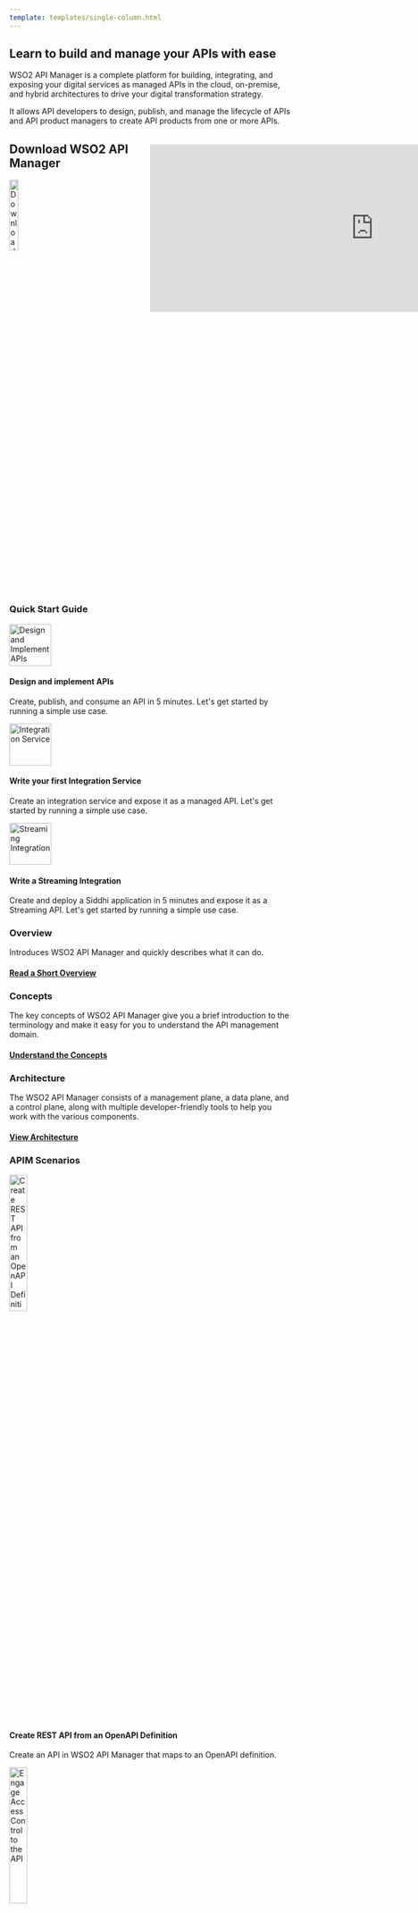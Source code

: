 ```yaml
---
template: templates/single-column.html
---
```


<link href="https://fonts.googleapis.com/icon?family=Material+Icons" rel="stylesheet">
<div class="homePage">
    <div class="section01">
        <div class="leftContent">
            <h2>Learn to build and manage your APIs with ease  </h2>
            <p>
                WSO2 API Manager is a complete platform for building, integrating, and exposing your digital services as managed APIs in the cloud, on-premise, and hybrid architectures to drive your digital transformation strategy. 
            </p>
            <p>
                It allows API developers to design, publish, and manage the lifecycle of APIs and API product 
                managers to create API products from one or more APIs.
            </p>
        </div>
        <div class="md-main .md-content " style="float:right; width: 55%; align:right;  flex-shrink: 0;min-width: 40%; max-height: 100%; max-width:50%; margin-left:10px; margin-top:20px">
        <iframe width="800" height="300" src="https://www.youtube.com/embed/nr1cFyxVdDw" frameborder="0" allow="accelerometer; autoplay; encrypted-media; gyroscope; picture-in-picture" allowfullscreen></iframe>
        </div>
    </div>
    <div class="leftContent">
        <h2>Download WSO2 API Manager</h2>
        <a href="https://wso2.com/api-manager/#">
            <img src="{{base_path}}/assets/img/get_started/download-apim.png" title="Download WSO2 API Manager" width="18%" alt="Download WSO2 API Manager"/>
        </a>
    </div>
    </br></br>
    <div class="section02">
        <h3>Quick Start Guide</h3>
        <div class="linkWrapper">
            <div class="linkSet2" onclick="location.href='{{base_path}}/get-started/quick-start-guide/quick-start-guide';">
                <img src="{{base_path}}/assets/img/home/landing-page/design-and-implement-apis.svg" title="Design and Implement APIs" width="75" alt="Design and Implement APIs"/>
                <h4>Design and implement APIs</h4>
                <p>
                    Create, publish, and consume an API in 5 minutes. Let's get started by running a simple use case.
                </p>
            </div>
            <div class="linkSet2 middle" onclick="location.href='{{base_path}}/get-started/quick-start-guide/integration-qsg';">
                <img src="{{base_path}}/assets/img/home/landing-page/write-your-first-integration-service.svg" title="Integration Service" width="75" alt="Integration Service"/>
                <h4>Write your first Integration Service</h4>
                <p>
                    Create an integration service and expose it as a managed API. Let's get started by running a simple use case. 
                </p>
            </div>
            <div class="linkSet2 last" onclick="location.href='{{base_path}}/get-started/quick-start-guide/streaming-qsg';">
                <img src="{{base_path}}/assets/img/home/landing-page/write-a-streaming-integration.svg" title="Streaming Integration" width="75" alt="Streaming Integration"/>
                <h4>Write a Streaming Integration</h4>
                <p>
                    Create and deploy a Siddhi application in 5 minutes and expose it as a Streaming API. Let's get started by running a simple use case.
                </p>
            </div>
        </div>
    </div>
    <div class="section03">
        <div class="linkSet2" onclick="location.href='{{base_path}}/get-started/overview';">
            <h3>Overview</h3>
            <p>
                Introduces WSO2 API Manager and quickly describes what it can do.
            </p>
            <a href='{{base_path}}/get-started/overview'><h4>Read a Short Overview</h4></a>
        </div>
        <div class="linkSet2 middle" onclick="location.href='{{base_path}}/get-started/key-concepts';">
            <h3>Concepts</h3>
            <p>
                The key concepts of WSO2 API Manager give you a brief introduction to the terminology and make it easy for you to understand the API management domain.
            </p>
            <a href='{{base_path}}/get-started/key-concepts'><h4>Understand the Concepts</h4></a>
        </div>
        <div class="linkSet2 last" onclick="location.href='{{base_path}}/get-started/architecture';">
            <h3>Architecture</h3>
            <p>
                The WSO2 API Manager consists of a management plane, a data plane, and a control plane, along with multiple developer-friendly tools to help you work with the various components.
            </p>
            <a href='{{base_path}}/get-started/architecture'><h4>View Architecture</h4></a>
        </div>
    </div>
    <div class="section04">
        <h3>APIM Scenarios</h3>
        <div class="linkWrapper">
            <div class="linkSet2" onclick="location.href='{{base_path}}/tutorials/scenarios/scenario1-create-rest-api';">
                <img src="{{base_path}}/assets/img/home/landing-page/create-rest-api-from-an-openapi-definition.svg" width="25%" alt="Create REST API from an OpenAPI Definition">
                <h4>Create REST API from an OpenAPI Definition</h4>
                <p>
                    Create an API in WSO2 API Manager that maps to an OpenAPI definition. 
                </p>
            </div>
            <div class="linkSet2 middle" onclick="location.href='{{base_path}}/tutorials/scenarios/scenario2-access-control';">
                <img src="{{base_path}}/assets/img/home/landing-page/engage-access-control-to-the-api.svg" width="25%" alt="Engage Access Control to the API">
                <h4>Engage Access Control to the API</h4>
                <p>
                    Configure your API so that it is visible only to selected users.
                </p>
            </div>
            <div class="linkSet2 last" onclick="location.href='{{base_path}}/tutorials/scenarios/scenario3-implementing-an-api';">
                <img src="{{base_path}}/assets/img/home/landing-page/implementing-an-api.svg" width="25%" alt="Implementing an API">
                <h4>Implementing an API</h4>
                <p>
                    You can implement the business logic to call three backends that provide metrics, aggregate the response, and present it to the client as one response.
                </p>
            </div>
        </div>
        <div class="linkWrapper">
            <div class="linkSet2" onclick="location.href='{{base_path}}/tutorials/scenarios/scenario4-user-signup-approval-flow';">
                <img src="{{base_path}}/assets/img/home/landing-page/signing-up-a-new-user.svg" width="25%" alt="Signing up a New User">
                <h4>Signing up a New User</h4>
                <p>
                    WSO2 API Manager provides extension points to trigger workflow tasks for many operations such as Application creation, subscription creation, user signup, etc. 
                </p>
            </div>
            <div class="linkSet2 middle" onclick="location.href='{{base_path}}/tutorials/scenarios/scenario5-developer-community-feature';">
                <img src="{{base_path}}/assets/img/home/landing-page/getting-the-developer-community-involved.svg" width="25%" alt="Getting the Developer Community Involved">
                <h4>Getting the Developer Community Involved</h4>
                <p>
                    WSO2 API Manager Developer Portal provides many features to assist developers to use the APIs published.
                </p>
            </div>
            <div class="linkSet2 last" onclick="location.href='{{base_path}}/tutorials/scenarios/scenario6-integrating-with-data-sources';">
                <img src="{{base_path}}/assets/img/home/landing-page/integrating-with-data-sources.svg" width="25%" alt="Integrating with Data Sources">
                <h4>Integrating with Data Sources</h4>
                <p>
                    When you create a data service in WSO2 Micro Integrator, the data that is stored in a storage system (such as the RDBMS) can be exposed in the form of a service.
                </p>
            </div>
        </div>
        <div class="linkWrapper">
            <div class="linkSet2" onclick="location.href='{{base_path}}/tutorials/scenarios/scenario7-analytics';">
                <img src="{{base_path}}/assets/img/home/landing-page/analytics.svg" width="25%" alt="Analytics">
                <h4>Analytics</h4>
                <p>
                    Choreo API Manager Analytics can be used to fulfil the stats and analytics needs of the API Manager. 
                </p>
            </div>
            <div class="linkSet2 middle" onclick="location.href='{{base_path}}/tutorials/scenarios/scenario8-rate-limiting';">
                <img src="{{base_path}}/assets/img/home/landing-page/rate-limiting.svg" width="25%" alt="Rate limiting">
                <h4>Rate limiting</h4>
                <p>
                    WSO2 API Manager provides various levels of rate limiting to control the number of transactions at any given time.
                </p>
            </div>
            <div class="linkSet2 last" onclick="location.href='{{base_path}}/tutorials/scenarios/scenario9-realtime-data';">
                <img src="{{base_path}}/assets/img/home/landing-page/realtime-data-with-websocket-api.svg" width="25%" alt="Realtime Data with WebSocket API">
                <h4>Realtime Data with WebSocket API</h4>
                <p>
                    WSO2 Streaming Integrator (SI) is a streaming data processing server that integrates realtime streaming data and takes action based on the streaming data.
                </p>
            </div>
        </div>
        <div class="linkWrapper">
            <div class="linkSet2" onclick="location.href='{{base_path}}/tutorials/scenarios/scenario10-notifications-webhooks';">
                <img src="{{base_path}}/assets/img/home/landing-page/notifications-using-webhooks.svg" width="25%" alt="Notifications Using WebHooks">
                <h4>Notifications Using WebHooks</h4>
                <p>
                    The API Manager enables you to provide information as webhooks so that companies can subscribe to these notifications without continuously polling. 
                </p>
            </div>
            <div class="linkSet2 middle" onclick="location.href='{{base_path}}/tutorials/scenarios/scenario11-graphql';">
                <img src="{{base_path}}/assets/img/home/landing-page/graphql-support.svg" width="25%" alt="GraphQL Support">
                <h4>GraphQL Support</h4>
                <p>
                    WSO2 API Manager supports creating GraphQL APIs using the GraphQL schema.
                </p>
            </div>
            <div class="linkSet2 last" onclick="location.href='{{base_path}}/tutorials/scenarios/scenario12-message-delivery';">
                <img src="{{base_path}}/assets/img/home/landing-page/guaranteed-message-delivery.svg" width="25%" alt="Guaranteed Message Delivery">
                <h4>Guaranteed Message Delivery</h4>
                <p>
                    Store and forward messaging pattern is used to ensure guaranteed delivery of messages. Messages never get lost since they are stored in the message store.
                </p>
            </div>
        </div>
        <div class="linkWrapper">
            <div class="linkSet2" onclick="location.href='{{base_path}}/tutorials/scenarios/scenario13-integrate-with-connectors';">
                <img src="{{base_path}}/assets/img/home/landing-page/integrate-with-services-via-connectors.svg" width="25%" alt="Integrate with Services via Connectors">
                <h4>Integrate with Services via Connectors</h4>
                <p>
                    When you integrate systems in your organization, it is also necessary to integrate with third-party systems to enhance your services. This is possible via Connectors. 
                </p>
            </div>
            <div class="linkSet2 middle" onclick="location.href='{{base_path}}/tutorials/scenarios/scenario14-external-key-manager';">
                <img src="{{base_path}}/assets/img/home/landing-page/external-key-manager-support.svg" width="25%" alt="External Key Manager Support">
                <h4>External Key Manager Support</h4>
                <p>
                    WSO2 API Manager comes with external key manager connectors to various identity providers such as Okta, Auth0, Keycloak, etc. Additionally, you can write a custom Key Manager implementation.
                </p>
            </div>
            <div class="linkSet2 last" onclick="location.href='{{base_path}}/tutorials/tutorials-overview';">
                <img src="{{base_path}}/assets/img/home/landing-page/other.svg" width="25%" alt="Other">
                <h4>Other</h4>
                <p>
                    Look through the available tutorials for more product capabilities.
                </p>
            </div>
        </div>
    </div>
    <div class="section05">
        <h3>Deployment</h3>
        <div class="linkWrapper">
            <div class="linkSet2" onclick="location.href='{{base_path}}/install-and-setup/install-and-setup-overview/#deploying';">
                <img src="{{base_path}}/assets/img/home/integration.svg" alt="Deployment">
                <p>
                    See the instructions on setting up the API-M runtime for your selected deployment pattern. 
                </p>
                <a href='{{base_path}}/install-and-setup/install-and-setup-overview/#deploying'><h4>Deploy the API Manager Runtime</h4></a>
            </div>
            <div class="linkSet2 middle" onclick="location.href='{{base_path}}/install-and-setup/install-and-setup-overview/#deploying_1';">
                <img src="{{base_path}}/assets/img/home/proxies.svg" alt="Proxies">
                <p>
                    See the instructions on setting up the Micro Integrator runtime for your selected deployment pattern.
                </p>
                <a href='{{base_path}}/install-and-setup/install-and-setup-overview/#deploying_1'><h4>Deploy the Micro Integrator Runtime</h4></a>
            </div>
            <div class="linkSet2 last" onclick="location.href='{{base_path}}/install-and-setup/install-and-setup-overview/#deploying_2';">
                <img src="{{base_path}}/assets/img/home/streaming.svg" alt="Streaming">
                <p>
                    See the instructions on setting up the Streaming Integrator runtime for your selected deployment pattern.
                </p>
                <a href='{{base_path}}/install-and-setup/install-and-setup-overview/#deploying_2'><h4>Deploy the Streaming Integrator Runtime</h4></a>
            </div>
        </div>
    </div>
</div>

